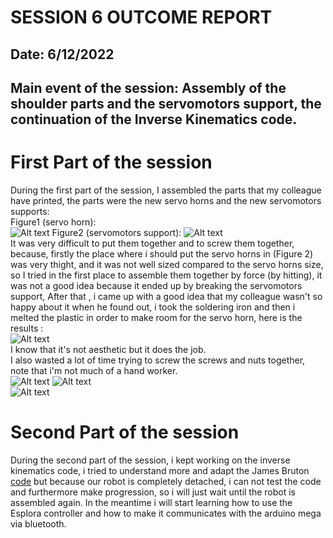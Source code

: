 # SESSION 6 OUTCOME REPORT
## Date: 6/12/2022
## Main event of the session: Assembly of the shoulder parts and the servomotors support, the continuation of the Inverse Kinematics code.  
# First Part of the session  
During the first part of the session, I assembled the parts that my colleague have printed, the parts were the new servo horns and the new servomotors supports:  
Figure1 (servo horn):  
![Alt text](S6/20221209_114712.jpg) 
Figure2 (servomotors support): 
![Alt text](S6/20221209_114716.jpg)  
It was very difficult to put them together and to screw them together, because, firstly the place where i should put the servo horns in (Figure 2) was very thight, and it was not well sized compared to the servo horns size, so I tried in the first place to assemble them together by force (by hitting), it was not a good idea because it ended up by breaking the servomotors support, After that , i came up with a good idea that my colleague wasn't so happy about it when he found out, i took the soldering iron and then i melted the plastic in order to make room for the servo horn, here is the results :  
![Alt text](S6/20221209_114641.jpg)  
I know that it's not aesthetic but it does the job.  
I also wasted a lot of time trying to screw the  screws and nuts together, note that i'm not much of a hand worker.  
 ![Alt text](S6/20221209_114747.jpg) 
![Alt text](S6/20221209_114650.jpg)  
![Alt text](S6/20221209_114728.jpg) 
 # Second Part of the session 
 During the second part of the session, i kept working on the inverse kinematics code, i tried to understand more and adapt the James Bruton [code](https://github.com/XRobots/miniDog/blob/master/miniDog013/Kinematics.ino) but because our robot is completely detached, i can not test the code and furthermore make progression, so i will just wait until the robot is assembled again. In the meantime i will start learning how to use the Esplora controller and how to make it communicates with the arduino mega via bluetooth.   